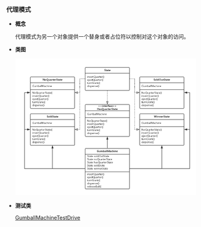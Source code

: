 ### 代理模式

- **概念**
  
  代理模式为另一个对象提供一个替身或者占位符以控制对这个对象的访问。
 
- **类图**
  
  ![类图在这里](https://github.com/wzqwsrf/design-patterns/blob/master/pictures/state.png)

- **测试类**

  [GumballMachineTestDrive](https://github.com/wzqwsrf/design-patterns/blob/master/src/state/GumballMachineTestDrive.java)